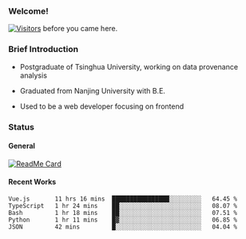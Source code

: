 ### Welcome!

[![Visitors](https://visitor-badge.laobi.icu/badge?page_id=HermitSun.HermitSun)]() before you came here.

### Brief Introduction

- Postgraduate of Tsinghua University, working on data provenance analysis

- Graduated from Nanjing University with B.E.

- Used to be a web developer focusing on frontend

### Status

#### General

[![ReadMe Card](https://github-readme-stats.hermitsun.vercel.app/api?username=HermitSun&count_private=true&show_icons=true)]()

#### Recent Works

<!--START_SECTION:waka-->
```text
Vue.js       11 hrs 16 mins  ████████████████░░░░░░░░░   64.45 % 
TypeScript   1 hr 24 mins    ██░░░░░░░░░░░░░░░░░░░░░░░   08.07 % 
Bash         1 hr 18 mins    ██░░░░░░░░░░░░░░░░░░░░░░░   07.51 % 
Python       1 hr 11 mins    █▓░░░░░░░░░░░░░░░░░░░░░░░   06.85 % 
JSON         42 mins         █░░░░░░░░░░░░░░░░░░░░░░░░   04.04 % 
```
<!--END_SECTION:waka-->
